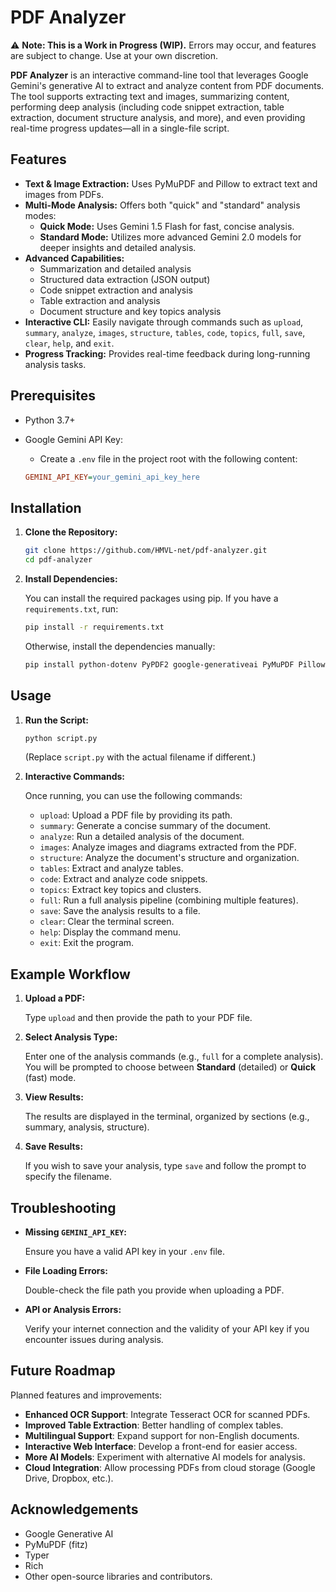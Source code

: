 # PDF Analyzer

⚠️ **Note: This is a Work in Progress (WIP).** Errors may occur, and features are subject to change. Use at your own discretion.

**PDF Analyzer** is an interactive command-line tool that leverages Google Gemini's generative AI to extract and analyze content from PDF documents. The tool supports extracting text and images, summarizing content, performing deep analysis (including code snippet extraction, table extraction, document structure analysis, and more), and even providing real-time progress updates—all in a single-file script.

## Features

*   **Text & Image Extraction:** Uses PyMuPDF and Pillow to extract text and images from PDFs.
*   **Multi-Mode Analysis:** Offers both "quick" and "standard" analysis modes:
    *   **Quick Mode:** Uses Gemini 1.5 Flash for fast, concise analysis.
    *   **Standard Mode:** Utilizes more advanced Gemini 2.0 models for deeper insights and detailed analysis.
*   **Advanced Capabilities:**
    *   Summarization and detailed analysis
    *   Structured data extraction (JSON output)
    *   Code snippet extraction and analysis
    *   Table extraction and analysis
    *   Document structure and key topics analysis
*   **Interactive CLI:** Easily navigate through commands such as `upload`, `summary`, `analyze`, `images`, `structure`, `tables`, `code`, `topics`, `full`, `save`, `clear`, `help`, and `exit`.
*   **Progress Tracking:** Provides real-time feedback during long-running analysis tasks.

## Prerequisites

*   Python 3.7+
*   Google Gemini API Key:
    *   Create a `.env` file in the project root with the following content:

    ```ini
    GEMINI_API_KEY=your_gemini_api_key_here
    ```

## Installation

1.  **Clone the Repository:**

    ```bash
    git clone https://github.com/HMVL-net/pdf-analyzer.git
    cd pdf-analyzer
    ```

2.  **Install Dependencies:**

    You can install the required packages using pip. If you have a `requirements.txt`, run:

    ```bash
    pip install -r requirements.txt
    ```

    Otherwise, install the dependencies manually:

    ```bash
    pip install python-dotenv PyPDF2 google-generativeai PyMuPDF Pillow typer rich
    ```

## Usage

1.  **Run the Script:**

    ```bash
    python script.py
    ```

    (Replace `script.py` with the actual filename if different.)

2.  **Interactive Commands:**

    Once running, you can use the following commands:

    *   `upload`: Upload a PDF file by providing its path.
    *   `summary`: Generate a concise summary of the document.
    *   `analyze`: Run a detailed analysis of the document.
    *   `images`: Analyze images and diagrams extracted from the PDF.
    *   `structure`: Analyze the document's structure and organization.
    *   `tables`: Extract and analyze tables.
    *   `code`: Extract and analyze code snippets.
    *   `topics`: Extract key topics and clusters.
    *   `full`: Run a full analysis pipeline (combining multiple features).
    *   `save`: Save the analysis results to a file.
    *   `clear`: Clear the terminal screen.
    *   `help`: Display the command menu.
    *   `exit`: Exit the program.

## Example Workflow

1.  **Upload a PDF:**

    Type `upload` and then provide the path to your PDF file.

2.  **Select Analysis Type:**

    Enter one of the analysis commands (e.g., `full` for a complete analysis). You will be prompted to choose between **Standard** (detailed) or **Quick** (fast) mode.

3.  **View Results:**

    The results are displayed in the terminal, organized by sections (e.g., summary, analysis, structure).

4.  **Save Results:**

    If you wish to save your analysis, type `save` and follow the prompt to specify the filename.

## Troubleshooting

*   **Missing `GEMINI_API_KEY`:**

    Ensure you have a valid API key in your `.env` file.

*   **File Loading Errors:**

    Double-check the file path you provide when uploading a PDF.

*   **API or Analysis Errors:**

    Verify your internet connection and the validity of your API key if you encounter issues during analysis.

## Future Roadmap

Planned features and improvements:
- **Enhanced OCR Support**: Integrate Tesseract OCR for scanned PDFs.
- **Improved Table Extraction**: Better handling of complex tables.
- **Multilingual Support**: Expand support for non-English documents.
- **Interactive Web Interface**: Develop a front-end for easier access.
- **More AI Models**: Experiment with alternative AI models for analysis.
- **Cloud Integration**: Allow processing PDFs from cloud storage (Google Drive, Dropbox, etc.).

## Acknowledgements

*   Google Generative AI
*   PyMuPDF (fitz)
*   Typer
*   Rich
*   Other open-source libraries and contributors.
